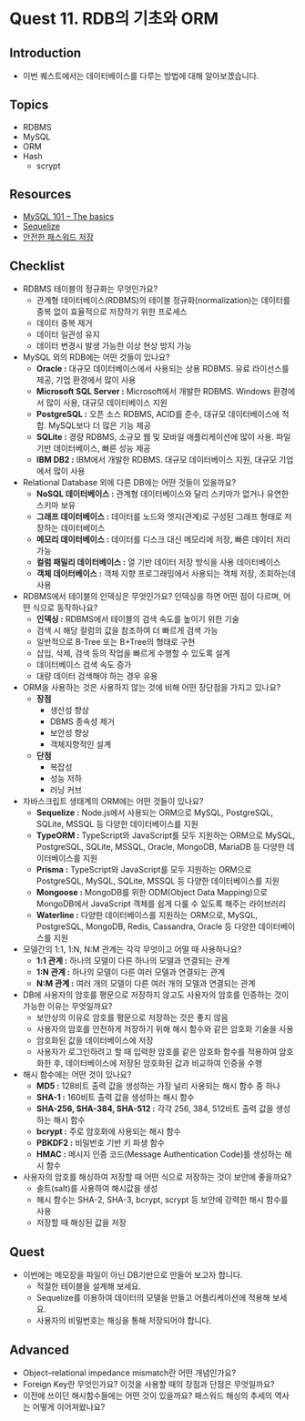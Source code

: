 # Quest 11. RDB의 기초와 ORM

## Introduction

- 이번 퀘스트에서는 데이터베이스를 다루는 방법에 대해 알아보겠습니다.

## Topics

- RDBMS
- MySQL
- ORM
- Hash
  - scrypt

## Resources

- [MySQL 101 – The basics](https://www.globo.tech/learning-center/mysql-101-basics/)
- [Sequelize](https://sequelize.org/)
- [안전한 패스워드 저장](https://d2.naver.com/helloworld/318732)

## Checklist

- RDBMS 테이블의 정규화는 무엇인가요?
  - 관계형 데이터베이스(RDBMS)의 테이블 정규화(normalization)는 데이터를 중복 없이 효율적으로 저장하기 위한 프로세스
  - 데이터 중복 제거
  - 데이터 일관성 유지
  - 데이터 변경시 발생 가능한 이상 현상 방지 가능
- MySQL 외의 RDB에는 어떤 것들이 있나요?
  - **Oracle :** 대규모 데이터베이스에서 사용되는 상용 RDBMS. 유료 라이선스를 제공, 기업 환경에서 많이 사용
  - **Microsoft SQL Server :** Microsoft에서 개발한 RDBMS. Windows 환경에서 많이 사용, 대규모 데이터베이스 지원
  - **PostgreSQL :** 오픈 소스 RDBMS, ACID를 준수, 대규모 데이터베이스에 적합. MySQL보다 더 많은 기능 제공
  - **SQLite :** 경량 RDBMS, 소규모 웹 및 모바일 애플리케이션에 많이 사용. 파일 기반 데이터베이스, 빠른 성능 제공
  - **IBM DB2 :** IBM에서 개발한 RDBMS. 대규모 데이터베이스 지원, 대규모 기업에서 많이 사용
- Relational Database 외에 다른 DB에는 어떤 것들이 있을까요?
  - **NoSQL 데이터베이스 :** 관계형 데이터베이스와 달리 스키마가 없거나 유연한 스키마 보유
  - **그래프 데이터베이스 :** 데이터를 노드와 엣지(관계)로 구성된 그래프 형태로 저장하는 데이터베이스
  - **메모리 데이터베이스 :** 데이터를 디스크 대신 메모리에 저장, 빠른 데이터 처리 가능
  - **컬럼 패밀리 데이터베이스 :** 열 기반 데이터 저장 방식을 사용 데이터베이스
  - **객체 데이터베이스 :** 객체 지향 프로그래밍에서 사용되는 객체 저장, 조회하는데 사용
- RDBMS에서 테이블의 인덱싱은 무엇인가요? 인덱싱을 하면 어떤 점이 다르며, 어떤 식으로 동작하나요?
  - **인덱싱 :** RDBMS에서 테이블의 검색 속도를 높이기 위한 기술
  - 검색 시 해당 컬럼의 값을 참조하여 더 빠르게 검색 가능
  - 일반적으로 B-Tree 또는 B+Tree의 형태로 구현
  - 삽입, 삭제, 검색 등의 작업을 빠르게 수행할 수 있도록 설계
  - 데이터베이스 검색 속도 증가
  - 대량 데이터 검색해야 하는 경우 유용
- ORM을 사용하는 것은 사용하지 않는 것에 비해 어떤 장단점을 가지고 있나요?
  - **장점**
    - 생산성 향상
    - DBMS 종속성 제거
    - 보안성 향상
    - 객체지향적인 설계
  - **단점**
    - 복잡성
    - 성능 저하
    - 러닝 커브
- 자바스크립트 생태계의 ORM에는 어떤 것들이 있나요?
  - **Sequelize :** Node.js에서 사용되는 ORM으로 MySQL, PostgreSQL, SQLite, MSSQL 등 다양한 데이터베이스를 지원
  - **TypeORM :** TypeScript와 JavaScript를 모두 지원하는 ORM으로 MySQL, PostgreSQL, SQLite, MSSQL, Oracle, MongoDB, MariaDB 등 다양한 데이터베이스를 지원
  - **Prisma :** TypeScript와 JavaScript를 모두 지원하는 ORM으로 PostgreSQL, MySQL, SQLite, MSSQL 등 다양한 데이터베이스를 지원
  - **Mongoose :** MongoDB를 위한 ODM(Object Data Mapping)으로 MongoDB에서 JavaScript 객체를 쉽게 다룰 수 있도록 해주는 라이브러리
  - **Waterline :** 다양한 데이터베이스를 지원하는 ORM으로, MySQL, PostgreSQL, MongoDB, Redis, Cassandra, Oracle 등 다양한 데이터베이스를 지원
- 모델간의 1:1, 1:N, N:M 관계는 각각 무엇이고 어떨 때 사용하나요?
  - **1:1 관계 :** 하나의 모델이 다른 하나의 모델과 연결되는 관계
  - **1:N 관계 :** 하나의 모델이 다른 여러 모델과 연결되는 관계
  - **N:M 관계 :** 여러 개의 모델이 다른 여러 개의 모델과 연결되는 관계
- DB에 사용자의 암호를 평문으로 저장하지 않고도 사용자의 암호를 인증하는 것이 가능한 이유는 무엇일까요?
  - 보안상의 이유로 암호를 평문으로 저장하는 것은 좋지 않음
  - 사용자의 암호를 안전하게 저장하기 위해 해시 함수와 같은 암호화 기술을 사용
  - 암호화된 값을 데이터베이스에 저장
  - 사용자가 로그인하려고 할 때 입력한 암호를 같은 암호화 함수를 적용하여 암호화한 후, 데이터베이스에 저장된 암호화된 값과 비교하여 인증을 수행
- 해시 함수에는 어떤 것이 있나요?
  - **MD5 :** 128비트 출력 값을 생성하는 가장 널리 사용되는 해시 함수 중 하나
  - **SHA-1 :** 160비트 출력 값을 생성하는 해시 함수
  - **SHA-256, SHA-384, SHA-512 :** 각각 256, 384, 512비트 출력 값을 생성하는 해시 함수
  - **bcrypt :** 주로 암호화에 사용되는 해시 함수
  - **PBKDF2 :** 비밀번호 기반 키 파생 함수
  - **HMAC :** 메시지 인증 코드(Message Authentication Code)를 생성하는 해시 함수
- 사용자의 암호를 해싱하여 저장할 때 어떤 식으로 저장하는 것이 보안에 좋을까요?
  - 솔트(salt)를 사용하여 해시값을 생성
  - 해시 함수는 SHA-2, SHA-3, bcrypt, scrypt 등 보안에 강력한 해시 함수를 사용
  - 저장할 때 해싱된 값을 저장

## Quest

- 이번에는 메모장을 파일이 아닌 DB기반으로 만들어 보고자 합니다.
  - 적절한 테이블을 설계해 보세요.
  - Sequelize를 이용하여 데이터의 모델을 만들고 어플리케이션에 적용해 보세요.
  - 사용자의 비밀번호는 해싱을 통해 저장되어야 합니다.

## Advanced

- Object–relational impedance mismatch란 어떤 개념인가요?
- Foreign Key란 무엇인가요? 이것을 사용할 때의 장점과 단점은 무엇일까요?
- 이전에 쓰이던 해시함수들에는 어떤 것이 있을까요? 패스워드 해싱의 추세의 역사는 어떻게 이어져왔나요?
